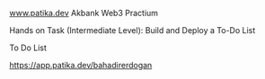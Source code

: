 www.patika.dev Akbank Web3 Practium

Hands on Task (Intermediate Level): Build and Deploy a To-Do List

To Do List

https://app.patika.dev/bahadirerdogan
